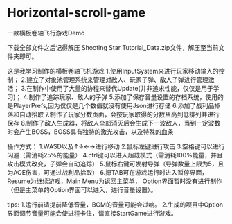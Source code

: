 # Horizontal-scroll-game
一款横板卷轴飞行游戏Demo 

下载全部文件之后记得解压 Shooting Star Tutorial_Data.zip文件，解压至当前文件夹即可。

这是我学习制作的横板卷轴飞机游戏
1.使用InputSystem来进行玩家移动输入的控制；
2.建立了对象池管理系统来管理对敌人、玩家子弹、敌人子弹进行管理激活；
3.在制作中使用了大量的协程来替代Update(并非追求性能，仅仅是用于学习)；
4.制作了追踪玩家、敌人的子弹
5.添加了保存音量设置的存档系统，使用的是PlayerPrefs,因为仅仅是几个数值就没有使用Json进行存储
6.添加了战利品掉落和自动拾取
7.制作了玩家分数页面，会按玩家取得的分数从高到低排列并进行保存
8.制作了敌人生成器，将敌人全部消灭后会生成下一波敌人，当到一定波数时会产生BOSS，BOSS具有独特的激光攻击，以及特殊的血条

操作方式：
1.WASD以及↑↓←→进行移动
2.鼠标左键进行攻击
3.空格键可以进行闪避（需消耗25%的能量）
4.ctrl键可以进入超载模式（需消耗100%能量，并且攻击模式改变，子弹会自动追踪）
5.鼠标右键可发射导弹（导弹数量上限为5，且为AOE伤害，可通过战利品拾取）
6.摁TAB可在游戏运行时进入暂停界面，Resume为继续游戏，Main Menu为返回主菜单， Option界面暂时没有进行制作（但是主菜单的Option界面可以进入，进行音量设置）。

tips:
1.运行前请提前降低音量，BGM的音量可能会过响。
2.生成的项目中Option界面调节音量可能会使进程卡住，请直接StartGame进行游戏。
